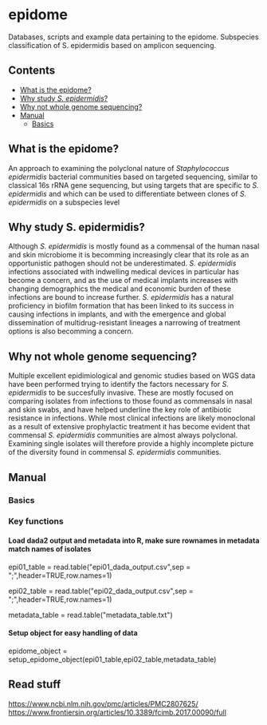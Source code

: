# epidome
Databases, scripts and example data pertaining to the epidome. Subspecies classification of S. epidermidis based on amplicon sequencing.

## Contents
* [What is the epidome?](#what-is-the-epidome)
* [Why study <i>S. epidermidis</i>?](#why-study-S.-epidermidis)
* [Why not whole genome sequencing?](#why-not-whole-genome-sequencing)
* [Manual](#anual)
  * [Basics](#basics)


## What is the epidome?
An approach to examining the polyclonal nature of <i>Staphylococcus epidermidis</i> bacterial communities based on targeted sequencing, similar to classical 16s rRNA gene sequencing, but using targets that are specific to <i>S. epidermidis</i> and which can be used to differentiate between clones of <i>S. epidermidis</i> on a subspecies level

## Why study S. epidermidis?
Although <i>S. epidermidis</i> is mostly found as a commensal of the human nasal and skin microbiome it is becomming increasingly clear that its role as an opportunistic pathogen should not be underestimated. <i>S. epidermidis</i> infections associated with indwelling medical devices in particular has become a concern, and as the use of medical implants increases with changing demographics the medical and economic burden of these infections are bound to increase further. <i>S. epidermidis</i> has a natural proficiency in biofilm formation that has been linked to its success in causing infections in implants, and with the emergence and global dissemination of multidrug-resistant lineages a narrowing of treatment options is also becomming a concern.

## Why not whole genome sequencing?
Multiple excellent epidimiological and genomic studies based on WGS data have been performed trying to identify the factors necessary for <i>S. epidermidis</i> to be succesfully invasive. These are mostly focused on comparing isolates from infections to those found as commensals in nasal and skin swabs, and have helped underline the key role of antibiotic resistance in infections. While most clinical infections are likely monoclonal as a result of extensive prophylactic treatment it has become evident that commensal <i>S. epidermidis</i> communities are almost always polyclonal. Examining single isolates will therefore provide a highly incomplete picture of the diversity found in commensal <i>S. epidermidis</i> communities.


## Manual

### Basics

### Key functions

#### Load dada2 output and metadata into R, make sure rownames in metadata match names of isolates
epi01_table = read.table("epi01_dada_output.csv",sep = ";",header=TRUE,row.names=1)

epi02_table = read.table("epi02_dada_output.csv",sep = ";",header=TRUE,row.names=1)

metadata_table = read.table("metadata_table.txt")

#### Setup object for easy handling of data
epidome_object = setup_epidome_object(epi01_table,epi02_table,metadata_table)




## Read stuff

https://www.ncbi.nlm.nih.gov/pmc/articles/PMC2807625/
https://www.frontiersin.org/articles/10.3389/fcimb.2017.00090/full
